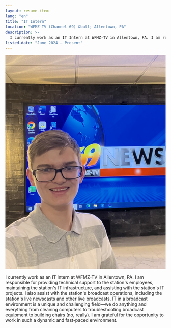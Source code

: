 ```yaml
---
layout: resume-item
lang: "en"
title: "IT Intern"
location: "WFMZ-TV (Channel 69) &bull; Allentown, PA"
description: >-
  I currently work as an IT Intern at WFMZ-TV in Allentown, PA. I am responsible for providing technical support to the station's employees, maintaining the station's IT infrastructure, and assisting with the station's IT projects. I also assist with the station's broadcast operations, including the station's live newscasts and other live broadcasts. IT in a broadcast environment is a unique and challenging field—we do anything and everything from cleaning computers to troubleshooting broadcast equipment to building chairs (no, really). I am grateful for the opportunity to work in such a dynamic and fast-paced environment.
listed-date: "June 2024 — Present"
---
```


![WFMZ](/images/resume/wfmz.jpeg)

I currently work as an IT Intern at WFMZ-TV in Allentown, PA. I am responsible for providing technical support to the
station's employees, maintaining the station's IT infrastructure, and assisting with the station's IT projects. I also
assist with the station's broadcast operations, including the station's live newscasts and other live broadcasts. IT in
a broadcast environment is a unique and challenging field—we do anything and everything from cleaning computers to
troubleshooting broadcast equipment to building chairs (no, really). I am grateful for the opportunity to work in such a
dynamic and fast-paced environment.